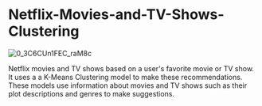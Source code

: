 # Netflix-Movies-and-TV-Shows-Clustering
![0_3C6CUn1FEC_raM8c](https://user-images.githubusercontent.com/75918191/206161231-fb8877d9-c46c-40c1-920d-cad0d5a2ede8.jpg)

Netflix movies and TV shows based on a user's favorite movie or TV show. It uses a a K-Means Clustering model to make these recommendations. These models use information about movies and TV shows such as their plot descriptions and genres to make suggestions.

